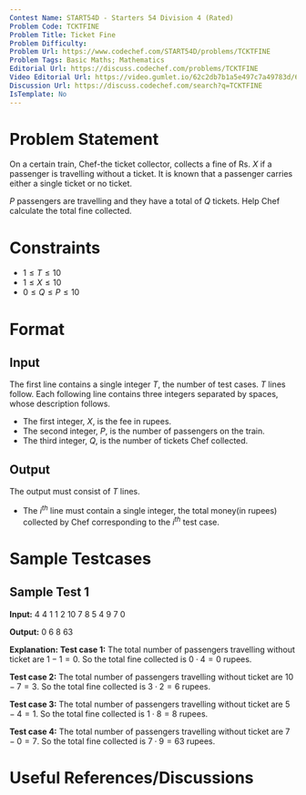 ```yaml
---
Contest Name: START54D - Starters 54 Division 4 (Rated)
Problem Code: TCKTFINE
Problem Title: Ticket Fine
Problem Difficulty: 
Problem Url: https://www.codechef.com/START54D/problems/TCKTFINE
Problem Tags: Basic Maths; Mathematics
Editorial Url: https://discuss.codechef.com/problems/TCKTFINE
Video Editorial Url: https://video.gumlet.io/62c2db7b1a5e497c7a49783d/630f24365047db4af4ef0a40/main.mpd
Discussion Url: https://discuss.codechef.com/search?q=TCKTFINE
IsTemplate: No
---
```



# Problem Statement

On a certain train, Chef-the ticket collector, collects a fine of Rs. $X$ if a 
passenger is travelling without a ticket. It is known that a passenger carries 
either a single ticket or no ticket. 

$P$ passengers are travelling and they have a total of $Q$ tickets. Help Chef 
calculate the total fine collected.

# Constraints

- $1 \le T \le 10$
- $1 \le X \le 10$
- $0 \le Q \le P \le 10$

# Format

## Input

The first line contains a single integer $T$, the number of test cases. $T$ 
lines follow. Each following line contains three integers separated by spaces, 
whose description follows.
- The first integer, $X$, is the fee in rupees.
- The second integer, $P$, is the number of passengers on the train.
- The third integer, $Q$, is the number of tickets Chef collected.

## Output

The output must consist of $T$ lines.
- The $i^{th}$ line must contain a single integer, the total money(in rupees) 
  collected by Chef corresponding to the $i^{th}$ test case.

# Sample Testcases

## Sample Test 1

**Input:**
4
4 1 1
2 10 7
8 5 4
9 7 0

**Output:**
0
6
8
63

**Explanation:**
**Test case $1$:** The total number of passengers travelling without ticket are 
$1 - 1 = 0$. So the total fine collected is $0 \cdot 4 = 0$ rupees.

**Test case $2$:** The total number of passengers travelling without ticket are 
$10 - 7 = 3$. So the total fine collected is $3 \cdot 2 = 6$ rupees.

**Test case $3$:** The total number of passengers travelling without ticket are 
$5 - 4 = 1$. So the total fine collected is $1 \cdot 8 = 8$ rupees.

**Test case $4$:** The total number of passengers travelling without ticket are 
$7 - 0 = 7$. So the total fine collected is $7 \cdot 9 = 63$ rupees.

# Useful References/Discussions
